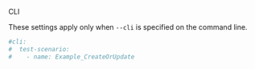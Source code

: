  CLI

These settings apply only when `--cli` is specified on the command line.

``` yaml $(cli)
#cli:
#  test-scenario:
#    - name: Example_CreateOrUpdate
```
